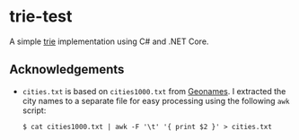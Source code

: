 # trie-test

A simple [trie](https://en.wikipedia.org/wiki/Trie) implementation using C# and .NET Core.

## Acknowledgements

- `cities.txt` is based on `cities1000.txt` from [Geonames](http://download.geonames.org/export/dump/).
  I extracted the city names to a separate file for easy processing using
  the following `awk` script:

  ```shell
  $ cat cities1000.txt | awk -F '\t' '{ print $2 }' > cities.txt
  ```
